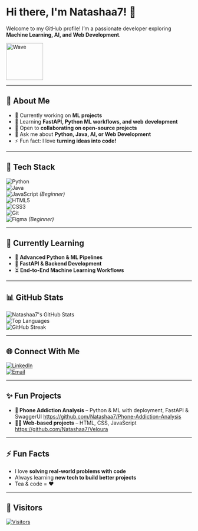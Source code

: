 # Hi there, I'm **Natashaa7!** 👋  

Welcome to my GitHub profile! I’m a passionate developer exploring **Machine Learning, AI, and Web Development**.  

<img src="https://media.giphy.com/media/hvRJCLFzcasrR4ia7z/giphy.gif" alt="Wave" height="100px">

---

## 🚀 About Me
- 🔭 Currently working on **ML projects**  
- 🌱 Learning **FastAPI, Python ML workflows, and web development**  
- 👯 Open to **collaborating on open-source projects**  
- 💬 Ask me about **Python, Java, AI, or Web Development**  
- ⚡ Fun fact: I love **turning ideas into code!**  

---

## 🧰 Tech Stack
![Python](https://img.shields.io/badge/-Python-3776AB?logo=python&logoColor=white)  
![Java](https://img.shields.io/badge/-Java-007396?logo=java&logoColor=white)  
![JavaScript](https://img.shields.io/badge/-JavaScript-F7DF1E?logo=javascript&logoColor=black) *(Beginner)*  
![HTML5](https://img.shields.io/badge/-HTML5-E34F26?logo=html5&logoColor=white)  
![CSS3](https://img.shields.io/badge/-CSS3-1572B6?logo=css3&logoColor=white)  
![Git](https://img.shields.io/badge/-Git-F05032?logo=git&logoColor=white)  
![Figma](https://img.shields.io/badge/-Figma-F24E1E?logo=figma&logoColor=white) *(Beginner)*  

---

## 🌱 Currently Learning
- 🐍 **Advanced Python & ML Pipelines**  
- 💨 **FastAPI & Backend Development**  
- ⏳ **End-to-End Machine Learning Workflows**  

---

## 📊 GitHub Stats
![Natashaa7's GitHub Stats](https://github-readme-stats.vercel.app/api?username=Natashaa7&show_icons=true&theme=radical)  
![Top Languages](https://github-readme-stats.vercel.app/api/top-langs/?username=Natashaa7&layout=compact&theme=radical)  
![GitHub Streak](https://github-readme-streak-stats.herokuapp.com/?user=Natashaa7&theme=radical)  

---

## 🌐 Connect With Me
[![LinkedIn](https://img.shields.io/badge/-LinkedIn-0A66C2?logo=linkedin&logoColor=white)](https://www.linkedin.com/in/natasha-babu-0718ab372/)  
[![Email](https://img.shields.io/badge/-Email-D14836?logo=gmail&logoColor=white)](mailto:natashashresthaaa@gmail.com)  

---

## ✨ Fun Projects
- **📱 Phone Addiction Analysis** – Python & ML with deployment, FastAPI & SwaggerUI
https://github.com/Natashaa7/Phone-Addiction-Analysis 
- **👩‍💻 Web-based projects** – HTML, CSS, JavaScript
https://github.com/Natashaa7/Veloura 

---

## ⚡ Fun Facts
- I love **solving real-world problems with code**  
- Always learning **new tech to build better projects**  
- Tea & code = ❤️  

---

## 👀 Visitors
[![Visitors](https://api.visitorbadge.io/api/visitors?path=Natashaa7&label=Profile%20Visitors&labelColor=%23d9e3f0&countColor=%23263759)](https://visitorbadge.io/status?path=Natashaa7)
